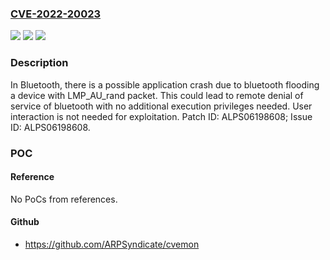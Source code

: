 ### [CVE-2022-20023](https://cve.mitre.org/cgi-bin/cvename.cgi?name=CVE-2022-20023)
![](https://img.shields.io/static/v1?label=Product&message=MT6580%2C%20MT6630%2C%20MT6735%2C%20MT6737%2C%20MT6739%2C%20MT6750S%2C%20MT6753%2C%20MT6755S%2C%20MT6757%2C%20MT6757C%2C%20MT6757CD%2C%20MT6757CH%2C%20MT6761%2C%20MT6762%2C%20MT6763%2C%20MT6765%2C%20MT6768%2C%20MT6771%2C%20MT6779%2C%20MT6785%2C%20MT6833%2C%20MT6853%2C%20MT6853T%2C%20MT6873%2C%20MT6877%2C%20MT6885%2C%20MT6889%2C%20MT6893%2C%20MT7662T%2C%20MT7663%2C%20MT7668%2C%20MT7915%2C%20MT7920%2C%20MT7921%2C%20MT7922%2C%20MT8163%2C%20MT8167%2C%20MT8167S%2C%20MT8168%2C%20MT8173%2C%20MT8175%2C%20MT8183%2C%20MT8185%2C%20MT8195%2C%20MT8321%2C%20MT8362A%2C%20MT8362B%2C%20MT8365%2C%20MT8385%2C%20MT8765%2C%20MT8766%2C%20MT8768%2C%20MT8786%2C%20MT8788%2C%20MT8789%2C%20MT8791%2C%20MT8797&color=blue)
![](https://img.shields.io/static/v1?label=Version&message=Android%2010.0%2C%2011.0%20&color=brightgreen)
![](https://img.shields.io/static/v1?label=Vulnerability&message=Denial%20of%20Service&color=brightgreen)

### Description

In Bluetooth, there is a possible application crash due to bluetooth flooding a device with LMP_AU_rand packet. This could lead to remote denial of service of bluetooth with no additional execution privileges needed. User interaction is not needed for exploitation. Patch ID: ALPS06198608; Issue ID: ALPS06198608.

### POC

#### Reference
No PoCs from references.

#### Github
- https://github.com/ARPSyndicate/cvemon

